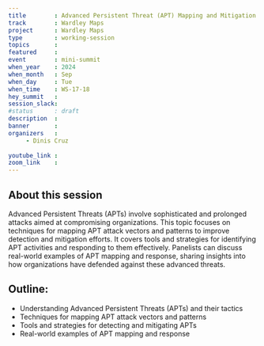 ```yaml
---
title        : Advanced Persistent Threat (APT) Mapping and Mitigation
track        : Wardley Maps
project      : Wardley Maps
type         : working-session
topics       :
featured     :
event        : mini-summit
when_year    : 2024
when_month   : Sep
when_day     : Tue
when_time    : WS-17-18
hey_summit   : 
session_slack:
#status      : draft
description  :
banner       : 
organizers   :
     - Dinis Cruz
     
youtube_link : 
zoom_link    : 
---
```


## About this session
Advanced Persistent Threats (APTs) involve sophisticated and prolonged attacks aimed at compromising organizations. This topic focuses on techniques for mapping APT attack vectors and patterns to improve detection and mitigation efforts. It covers tools and strategies for identifying APT activities and responding to them effectively. Panelists can discuss real-world examples of APT mapping and response, sharing insights into how organizations have defended against these advanced threats.

## Outline:
- Understanding Advanced Persistent Threats (APTs) and their tactics
- Techniques for mapping APT attack vectors and patterns
- Tools and strategies for detecting and mitigating APTs
- Real-world examples of APT mapping and response
